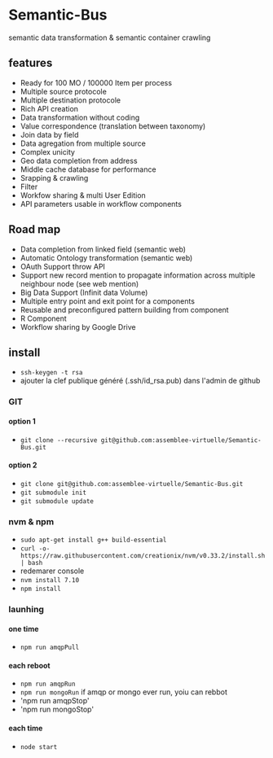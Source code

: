 # Semantic-Bus
semantic data transformation &amp; semantic container crawling

## features
- Ready for 100 MO / 100000 Item per process
- Multiple source protocole
- Multiple destination protocole
- Rich API creation
- Data transformation without coding
- Value correspondence (translation between taxonomy)
- Join data by field
- Data agregation from multiple source
- Complex unicity
- Geo data completion from address
- Middle cache database for performance
- Srapping & crawling
- Filter
- Workfow sharing & multi User Edition
- API parameters usable in workflow components



## Road map
- Data completion from linked field (semantic web)
- Automatic Ontology transformation (semantic web)
- OAuth Support throw API
- Support new record mention to propagate information across multiple neighbour node (see web mention)
- Big Data Support (Infinit data Volume)
- Multiple entry point and exit point for a components
- Reusable and preconfigured pattern building from component
- R Component
- Workflow sharing by Google Drive

## install

- `ssh-keygen -t rsa`
- ajouter la clef publique généré (.ssh/id_rsa.pub) dans l'admin de github

### GIT
#### option 1

- `git clone --recursive git@github.com:assemblee-virtuelle/Semantic-Bus.git`

#### option 2

- `git clone git@github.com:assemblee-virtuelle/Semantic-Bus.git`
- `git submodule init`
- `git submodule update`

### nvm & npm

- `sudo apt-get install g++ build-essential`
- `curl -o- https://raw.githubusercontent.com/creationix/nvm/v0.33.2/install.sh | bash`
- redemarer console
- `nvm install 7.10`
- `npm install`

### launhing
#### one time
- `npm run amqpPull`
#### each reboot
- `npm run amqpRun`
- `npm run mongoRun`
if amqp or mongo ever run, yoiu can rebbot 
- 'npm run amqpStop'
- 'npm run mongoStop'
#### each time
- `node start`
